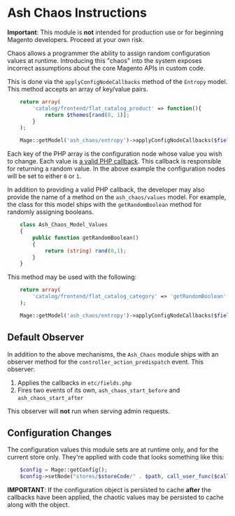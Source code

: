 # Ash Chaos Instructions

**Important**: This module is **not** intended for production use or for beginning Magento developers.  Proceed at your own risk.

Chaos allows a programmer the ability to assign random configuration values at runtime. Introducing this "chaos" into the system exposes incorrect assumptions about the core Magento APIs in custom code.

This is done via the `applyConfigNodeCallbacks` method of the `Entropy` model. This method accepts an array of key/value pairs.

```php
    return array(
        'catalog/frontend/flat_catalog_product' => function(){
            return $themes[rand(0, 1)];
        }
    );

    Mage::getModel('ash_chaos/entropy')->applyConfigNodeCallbacks($fields);
```

Each key of the PHP array is the configuration node whose value you wish to change.  Each value is <a href="http://php.net/manual/en/language.types.callable.php">a valid PHP callback</a>.  This callback is responsible for returning a random value.  In the above example the configuration nodes will be set to either `0` or `1`.

In addition to providing a valid PHP callback, the developer may also provide the name of a method on the `ash_chaos/values` model.  For example, the class for this model ships with the `getRandomBoolean` method for randomly assigning booleans.

```php
    class Ash_Chaos_Model_Values
    {
        public function getRandomBoolean()
        {
            return (string) rand(0,1);
        }
    }
```

This method may be used with the following:

```php
    return array(
        'catalog/frontend/flat_catalog_category' => 'getRandomBoolean',
    );

    Mage::getModel('ash_chaos/entropy')->applyConfigNodeCallbacks($fields);
```

Default Observer
--------------------------------------------------
In addition to the above mechanisms, the `Ash_Chaos` module ships with an observer method for the `controller_action_predispatch` event. This observer:

1. Applies the callbacks in `etc/fields.php`
2. Fires two events of its own, `ash_chaos_start_before` and `ash_chaos_start_after`

This observer will **not** run when serving admin requests.

Configuration Changes
--------------------------------------------------
The configuration values this module sets are at runtime only, and for the current store only. They're applied with code that looks something like this:

```php
    $config = Mage::getConfig();
    $config->setNode("stores/$storeCode/" . $path, call_user_func($callback));
```

**IMPORTANT**: If the configuration object is persisted to cache **after** the callbacks have been applied, the chaotic values may be persisted to cache along with the object.
